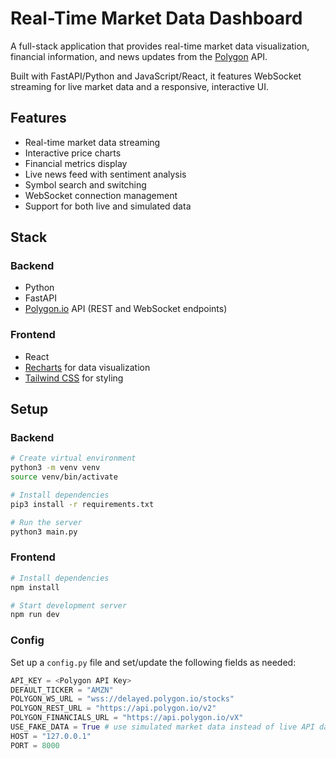 # Real-Time Market Data Dashboard

A full-stack application that provides real-time market data visualization, financial information, and news updates from the [Polygon](https://polygon.io/) API.

Built with FastAPI/Python and JavaScript/React, it features WebSocket streaming for live market data and a responsive, interactive UI.

## Features

- Real-time market data streaming
- Interactive price charts
- Financial metrics display
- Live news feed with sentiment analysis
- Symbol search and switching
- WebSocket connection management
- Support for both live and simulated data

## Stack

### Backend
- Python
- FastAPI
- [Polygon.io](https://polygon.io/docs/) API (REST and WebSocket endpoints)

### Frontend
- React
- [Recharts](https://recharts.org/en-US/) for data visualization
- [Tailwind CSS](https://tailwindcss.com/) for styling

## Setup

### Backend
```bash
# Create virtual environment
python3 -m venv venv
source venv/bin/activate

# Install dependencies
pip3 install -r requirements.txt

# Run the server
python3 main.py
```

### Frontend
```bash
# Install dependencies
npm install

# Start development server
npm run dev
```

### Config
Set up a `config.py` file and set/update the following fields as needed:
```python
API_KEY = <Polygon API Key>
DEFAULT_TICKER = "AMZN"
POLYGON_WS_URL = "wss://delayed.polygon.io/stocks"
POLYGON_REST_URL = "https://api.polygon.io/v2"
POLYGON_FINANCIALS_URL = "https://api.polygon.io/vX"
USE_FAKE_DATA = True # use simulated market data instead of live API data
HOST = "127.0.0.1"
PORT = 8000
```
